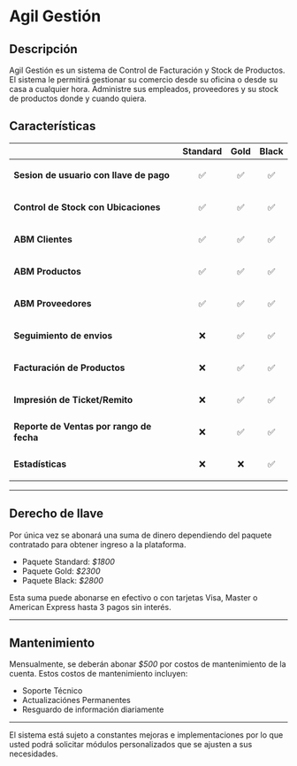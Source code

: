 # Agil Gestión

## Descripción
Agil Gestión es un sistema de Control de Facturación y Stock de Productos. El sistema le permitirá gestionar su comercio desde su oficina o desde su casa a cualquier hora.
Administre sus empleados, proveedores y su stock de productos donde y cuando quiera.

## Características

|  | Standard | Gold | Black
|----------|----------|----------|----------|
|**Sesion de usuario con llave de pago**|<p align="center">:white_check_mark:</p>|<p align="center">:white_check_mark:</p>|<p align="center">:white_check_mark:</p>|
|**Control de Stock con Ubicaciones**|<p align="center">:white_check_mark:</p>|<p align="center">:white_check_mark:</p>|<p align="center">:white_check_mark:</p>|
|**ABM Clientes**|<p align="center">:white_check_mark:</p>|<p align="center">:white_check_mark:</p>|<p align="center">:white_check_mark:</p>|
|**ABM Productos**|<p align="center">:white_check_mark:</p>|<p align="center">:white_check_mark:</p>|<p align="center">:white_check_mark:</p>|
|**ABM Proveedores**|<p align="center">:white_check_mark:</p>|<p align="center">:white_check_mark:</p>|<p align="center">:white_check_mark:</p>|
|**Seguimiento de envios**|<p align="center">:x:</p>|<p align="center">:white_check_mark:</p>|<p align="center">:white_check_mark:</p>|
|**Facturación de Productos**|<p align="center">:x:</p>|<p align="center">:white_check_mark:</p>|<p align="center">:white_check_mark:</p>|
|**Impresión de Ticket/Remito**|<p align="center">:x:</p>|<p align="center">:white_check_mark:</p>|<p align="center">:white_check_mark:</p>|
|**Reporte de Ventas por rango de fecha**|<p align="center">:x:</p>|<p align="center">:white_check_mark:</p>|<p align="center">:white_check_mark:</p>|
|**Estadísticas**|<p align="center">:x:</p>|<p align="center">:x:</p>|<p align="center">:white_check_mark:</p>|
---
## Derecho de llave
Por única vez se abonará una suma de dinero dependiendo del paquete contratado para obtener ingreso a la plataforma.

* Paquete Standard: _$1800_
* Paquete Gold: _$2300_
* Paquete Black: _$2800_

Esta suma puede abonarse en efectivo o con tarjetas Visa, Master o American Express hasta 3 pagos sin interés.

---
## Mantenimiento

Mensualmente, se deberán abonar _$500_ por costos de mantenimiento de la cuenta.
Estos costos de mantenimiento incluyen:

* Soporte Técnico
* Actualizaciónes Permanentes
* Resguardo de información diariamente

---

El sistema está sujeto a constantes mejoras e implementaciones por lo que usted podrá solicitar módulos personalizados que se ajusten a sus necesidades.
